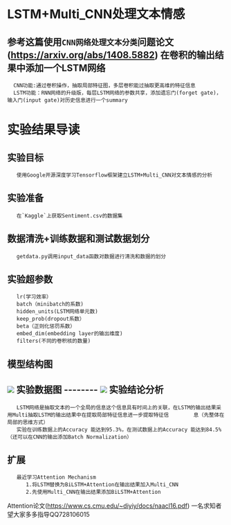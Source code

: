 LSTM+Multi_CNN处理文本情感
========================
  参考这篇使用`CNN网络处理文本分类`问题论文(https://arxiv.org/abs/1408.5882) 在卷积的输出结果中添加一个LSTM网络
  ------------
      CNN功能:通过卷积操作，抽取局部特征图，多层卷积能过抽取更高维的特征信息
      LSTM功能：RNN网络的升级版，每层LSTM网络的参数共享，添加遗忘门(forget gate)，输入门(input gate)对历史信息进行一个summary
 实验结果导读
 ============
   实验目标
   ------
       使用Google开源深度学习Tensorflow框架建立LSTM+Multi_CNN对文本情感的分析
   实验准备
   -------
       在`Kaggle`上获取Sentiment.csv的数据集
   数据清洗+训练数据和测试数据划分
   ------
       getdata.py调用input_data函数对数据进行清洗和数据的划分
   实验超参数
   ---------
       lr(学习效率）
       batch（minibatch的系数)
       hidden_units(LSTM网络单元数)
       keep_prob(dropout系数）
       beta（正则化惩罚系数）
       embed_dim(embedding layer的输出维度)
       filters(不同的卷积核的数量)
   模型结构图
   -------
![](https://github.com/CSTOMJason/LSTM_Multi_CNN/blob/master/model.JPG)
   实验数据图
    --------
![](https://github.com/CSTOMJason/LSTM_Multi_CNN/blob/master/result.JPG)
   实验结论分析
   --------
       LSTM网络是抽取文本的一个全局的信息这个信息具有时间上的关联，在LSTM的输出结果采用Multi抽取LSTM的输出结果中在提取局部特征信息进一步提取特征信        息（先整体在局部的思维方式）
       实验在训练数据上的Accuracy 能达到95.3%，在测试数据上的Accuracy 能达到84.5%（还可以在CNN的输出添加Batch Normalization）
   扩展
   -------
       最近学习Attention Mechanism 
          1.将LSTM替换为BiLSTM+Attention在输出结果加入Multi_CNN
          2.先使用Multi_CNN在输出结果添加BiLSTM+Attention 
Attention论文(https://www.cs.cmu.edu/~diyiy/docs/naacl16.pdf)
一名求知者望大家多多指导QQ728106015
                     
       
       
       
 
      
  
